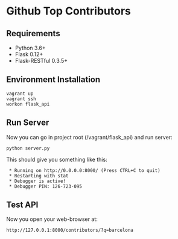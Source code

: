 # Github Top Contributors

## Requirements
- Python 3.6+
- Flask 0.12+
- Flask-RESTful 0.3.5+

## Environment Installation

```
vagrant up
vagrant ssh
workon flask_api
```

## Run Server
Now you can go in project root (/vagrant/flask_api) and run server:

```
python server.py 
```

This should give you something like this:

```
 * Running on http://0.0.0.0:8000/ (Press CTRL+C to quit)
 * Restarting with stat
 * Debugger is active!
 * Debugger PIN: 126-723-095 
```

## Test API
Now you open your web-browser at:

```
http://127.0.0.1:8000/contributors/?q=barcelona
```
